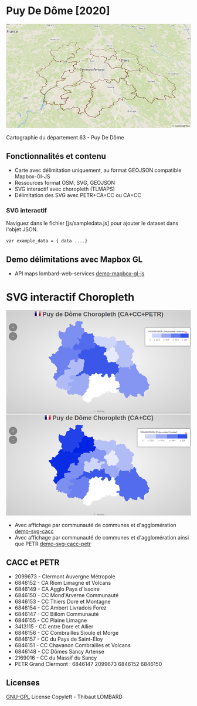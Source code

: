 # Puy De Dôme [2020]
![image](https://raw.githubusercontent.com/Lombard-Web-Services/cartographie/master/cartographie/puy_de_dome/images/map.png)

Cartographie du département 63 - Puy De Dôme

## Fonctionnalités et contenu
* Carte avec délimitation uniquement, au format GEOJSON compatible Mapbox-Gl-JS
* Ressources format OSM, SVG, GEOJSON
* SVG interactif avec choropleth (TLMAPS)
* Délimitation des SVG avec PETR+CA+CC ou CA+CC

### SVG interactif
Naviguez dans le fichier [js/sampledata.js] pour ajouter le dataset dans l'objet JSON.
```sh
var example_data = { data ....}
```

## Demo délimitations avec Mapbox GL
* API maps lombard-web-services [demo-mapbox-gl-js]

# SVG interactif Choropleth
![image](https://raw.githubusercontent.com/Lombard-Web-Services/cartographie/master/cartographie/puy_de_dome/images/svg_CACCPETR.png)
![image](https://raw.githubusercontent.com/Lombard-Web-Services/cartographie/master/cartographie/puy_de_dome/images/svg_CACC.png)
* Avec affichage par communauté de communes et d'agglomération [demo-svg-cacc]
* Avec affichage par communauté de communes et d'agglomération ainsi que PETR [demo-svg-cacc-petr]

## CACC et PETR
* 2099673 - Clermont Auvergne Métropole
* 6846152 - CA Riom Limagne et Volcans
* 6846149 - CA Agglo Pays d'Issoire
* 6846150 - CC Mond'Arverne Communauté
* 6846153 - CC Thiers Dore et Montagne
* 6846154 - CC Ambert Livradois Forez
* 6846147 - CC Billom Communauté
* 6846155 - CC Plaine Limagne
* 3413115 - CC entre Dore et Allier
* 6846156 - CC Combrailles Sioule et Morge
* 6846157 - CC du Pays de Saint-Éloy
* 6846151 - CC Chavanon Combrailles et Volcans
* 6846148 - CC Dômes Sancy Artense
* 2169016 - CC du Massif du Sancy
* PETR Grand Clermont : 6846147 2099673 6846152 6846150

## Licenses
[GNU-GPL] License
Copyleft - Thibaut LOMBARD


[comment]: #
   [demo-mapbox-gl-js]: <https://github.io>
   [demo-svg-cacc]: <https://github.io>
   [demo-svg-cacc-petr]: <https://github.io>
   [GNU-GPL]: <https://www.gnu.org/licenses/licenses.fr.html>
